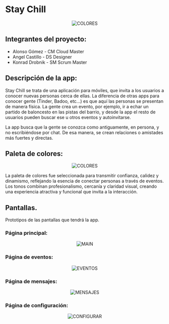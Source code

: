 # Stay Chill
<p align="center">
  <img src="imagenes/logoStayChill.svg" alt="COLORES" />
</p>

## Integrantes del proyecto:

- Alonso Gómez - CM Cloud Master
- Angel Castillo - DS Designer
- Konrad Drobnik - SM Scrum Master

## Descripción de la app:

Stay Chill se trata de una aplicación para móviles, que invita a los usuarios a conocer nuevas personas cerca de ellas.
La diferencia de otras apps para conocer gente (Tinder, Badoo, etc...) es que aquí las personas se presentan de manera física. La gente crea un evento, por ejemplo, ir a echar un partido de baloncesto en las pistas del barrio, y desde la app el resto de usuarios pueden buscar ese u otros eventos y autoinvitarse.

La app busca que la gente se conozca como antiguamente, en persona, y no escribiéndose por chat. De esa manera, se crean relaciones o amistades más fuertes y directas.

## Paleta de colores:

<p align="center">
  <img src="imagenes/Paleta_StayChill.jpg" alt="COLORES" />
</p>

La paleta de colores fue seleccionada para transmitir confianza, calidez y dinamismo, reflejando la esencia de conectar personas a través de eventos. Los tonos combinan profesionalismo, cercanía y claridad visual, creando una experiencia atractiva y funcional que invita a la interacción.

## Pantallas.

Prototipos de las pantallas que tendrá la app.

### Página principal:

<p align="center">
  <img src="imagenes/main.jpg" alt="MAIN" />
</p>

### Página de eventos:

<p align="center">
  <img src="imagenes/eventos.jpg" alt="EVENTOS" />
</p>

### Página de mensajes:

<p align="center">
  <img src="imagenes/mensajes.jpg" alt="MENSAJES" />
</p>

### Página de configuración:

<p align="center">
  <img src="imagenes/configuracion.jpg" alt="CONFIGURAR" />
</p>
